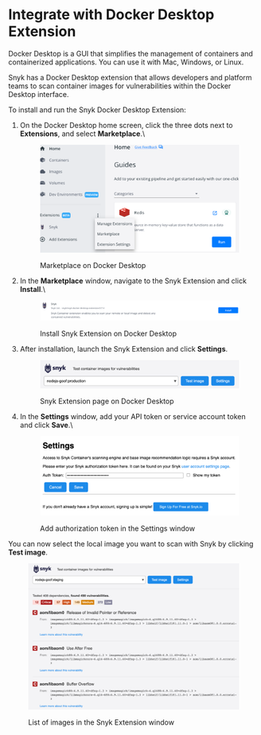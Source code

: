 # Integrate with Docker Desktop Extension

Docker Desktop is a GUI that simplifies the management of containers and containerized applications. You can use it with Mac, Windows, or Linux.

Snyk has a Docker Desktop extension that allows developers and platform teams to scan container images for vulnerabilities within the Docker Desktop interface.

To install and run the Snyk Docker Desktop Extension:

1.  On the Docker Desktop home screen, click the three dots next to **Extensions**, and select **Marketplace**.\\

    <figure><img src="../../../.gitbook/assets/Docker_Desktop_Marketplace.png" alt="Marketplace on Docker Desktop"><figcaption><p>Marketplace on Docker Desktop</p></figcaption></figure>
2.  In the **Marketplace** window, navigate to the Snyk Extension and click **Install**.\\

    <figure><img src="../../../.gitbook/assets/Install_Snyk_Docker_Desktop_Extension (2).png" alt="Install Snyk Extension on Docker Desktop"><figcaption><p>Install Snyk Extension on Docker Desktop</p></figcaption></figure>
3.  After installation, launch the Snyk Extension and click **Settings**.

    <figure><img src="../../../.gitbook/assets/Snyk_Ext_page_Docker_Deskop.png" alt=""><figcaption><p>Snyk Extension page on Docker Desktop</p></figcaption></figure>
4.  In the **Settings** window, add your API token or service account token and click **Save**.\\

    <figure><img src="../../../.gitbook/assets/Add_token_Docker_Desktop.png" alt="Add authorization token in the Settings window"><figcaption><p>Add authorization token in the Settings window</p></figcaption></figure>

You can now select the local image you want to scan with Snyk by clicking **Test image**.

<figure><img src="../../../.gitbook/assets/Images_list_Docker_Desktop.png" alt="List of images in the Snyk Extension window"><figcaption><p>List of images in the Snyk Extension window</p></figcaption></figure>
